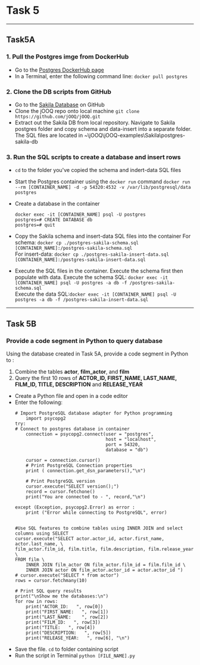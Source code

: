 #   Task 5
****
##  Task5A
### 1. Pull the Postgres imge from DockerHub
-   Go to the [Postgres DockerHub page](https://hub.docker.com/_/postgres)
-   In a Terminal, enter the following command line:
    `docker pull postgres`

### 2. Clone the DB scripts from GitHub
-   Go to the [Sakila Database](https://github.com/jOOQ/jOOQ/tree/master/jOOQ-examples/Sakila/postgres-sakila-db) on GitHub
-   Clone the jOOQ repo onto local machine
    `git clone https://github.com/jOOQ/jOOQ.git`
-   Extract out the Sakila DB from local repository. Navigate to Sakila postgres folder and copy schema and data-insert into a separate folder. The SQL files are located in ~\jOOQ\jOOQ-examples\Sakila\postgres-sakila-db

### 3. Run the SQL scripts to create a database and insert rows
-   `cd` to the folder you've copied the schema and indert-data SQL files
-   Start the Postgres container using the `docker run` command
    `docker run --rm [CONTAINER_NAME] -d -p 54320:4532 -v /var/lib/postgresql/data  postgres`
-   Create a database in the container
    ```    
    docker exec -it [CONTAINER_NAME] psql -U postgres
    postgres=# CREATE DATABASE db
    postgres=# quit
    ```
-   Copy the Sakila schema and insert-data SQL files into the container
    For schema: `docker cp ./postgres-sakila-schema.sql [CONTAINER_NAME]:/postgres-sakila-schema.sql` <br />
    For insert-data: `docker cp ./postgres-sakila-insert-data.sql [CONTAINER_NAME]:/postgres-sakila-insert-data.sql`

-   Execute the SQL files in the container. Execute the schema first then populate with data.
    Execute the schema SQL: `docker exec -it [CONTAINER_NAME] psql -U postgres -a db -f /postgres-sakila-schema.sql` <br />
    Execute the data SQL:`docker exec -it [CONTAINER_NAME] psql -U postgres -a db -f /postgres-sakila-insert-data.sql`

****
##  Task 5B
### Provide a code segment in Python to query database
Using the database created in Task 5A, provide a code segment in Python to :
1. Combine the tables **actor**, **film_actor**, and **film**
2. Query the first 10 rows of **ACTOR_ID, FIRST_NAME, LAST_NAME, FILM_ID, TITLE, DESCRIPTION** and **RELEASE_YEAR**

-   Create a Python file and open in a code editor
-   Enter the following:
    ```
    # Import PostgreSQL database adapter for Python programming
        import psycopg2
    try:
    # Connect to postgres database in container
        connection = psycopg2.connect(user = "postgres",
                                      host = "localhost",
                                      port = 54320,
                                      database = "db")

        cursor = connection.cursor()
        # Print PostgreSQL Connection properties
        print ( connection.get_dsn_parameters(),"\n")

        # Print PostgreSQL version
        cursor.execute("SELECT version();")
        record = cursor.fetchone()
        print("You are connected to - ", record,"\n")

    except (Exception, psycopg2.Error) as error :
        print ("Error while connecting to PostgreSQL", error)


    #Use SQL features to combine tables using INNER JOIN and select columns using SELECT
    cursor.execute("SELECT actor.actor_id, actor.first_name, actor.last_name, \
    film_actor.film_id, film.title, film.description, film.release_year \
    FROM film \
        INNER JOIN film_actor ON film_actor.film_id = film.film_id \
        INNER JOIN actor ON film_actor.actor_id = actor.actor_id ")
    # cursor.execute("SELECT * from actor")
    rows = cursor.fetchmany(10)

    # Print SQL query results
    print("\nShow me the databases:\n")
    for row in rows:
        print("ACTOR_ID:   ", row[0])
        print("FIRST_NAME:   ", row[1])
        print("LAST_NAME:    ", row[2])
        print("FILM_ID:   ", row[3])
        print("TITLE:   ", row[4])
        print("DESCRIPTION:   ", row[5])
        print("RELEASE_YEAR:   ", row[6], "\n")

    ```
-   Save the file. `cd` to folder containing script
-   Run the script in Terminal
    `python [FILE_NAME].py`
